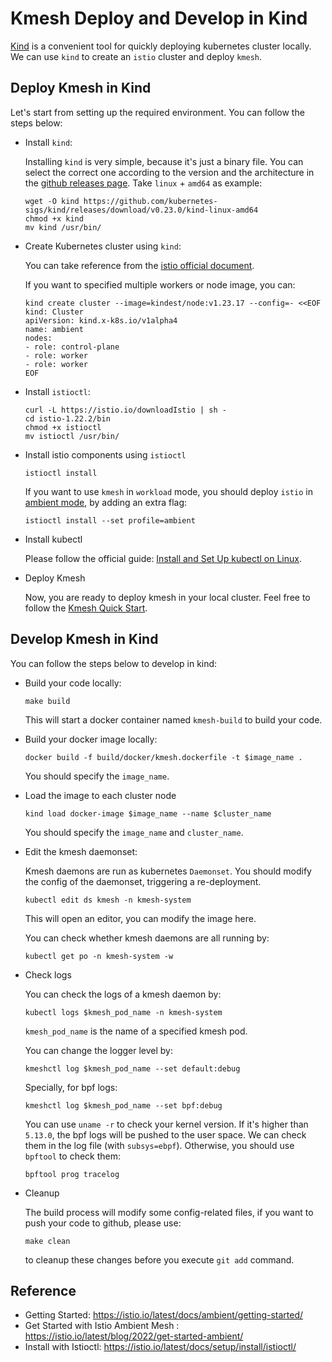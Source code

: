 # Kmesh Deploy and Develop in Kind

[Kind](https://github.com/kubernetes-sigs/kind) is a convenient tool for quickly deploying kubernetes cluster locally. We can use `kind` to create an `istio` cluster and deploy `kmesh`.

## Deploy Kmesh in Kind

Let's start from setting up the required environment. You can follow the steps below:

+ Install `kind`:

    Installing `kind` is very simple, because it's just a binary file. You can select the correct one according to the version and the architecture in the [github releases page](https://github.com/kubernetes-sigs/kind/releases). Take `linux` + `amd64` as example:

    ```shell
    wget -O kind https://github.com/kubernetes-sigs/kind/releases/download/v0.23.0/kind-linux-amd64
    chmod +x kind
    mv kind /usr/bin/
    ```

+ Create Kubernetes cluster using `kind`:

    You can take reference from the [istio official document](https://istio.io/latest/docs/setup/platform-setup/kind/).

    If you want to specified multiple workers or node image, you can:

    ```shell
    kind create cluster --image=kindest/node:v1.23.17 --config=- <<EOF
    kind: Cluster
    apiVersion: kind.x-k8s.io/v1alpha4
    name: ambient
    nodes:
    - role: control-plane
    - role: worker
    - role: worker
    EOF
    ```

+ Install `istioctl`:

    ```shell
    curl -L https://istio.io/downloadIstio | sh -
    cd istio-1.22.2/bin
    chmod +x istioctl
    mv istioctl /usr/bin/
    ```

+ Install istio components using `istioctl`

    ```shell
    istioctl install
    ```

    If you want to use `kmesh` in `workload` mode, you should deploy `istio` in [ambient mode](https://istio.io/latest/docs/ambient/overview/), by adding an extra flag:

    ```shell
    istioctl install --set profile=ambient 
    ```

+ Install kubectl

    Please follow the official guide: [Install and Set Up kubectl on Linux](https://kubernetes.io/docs/tasks/tools/install-kubectl-linux/).

+ Deploy Kmesh

    Now, you are ready to deploy kmesh in your local cluster. Feel free to follow the [Kmesh Quick Start](https://kmesh.net/en/docs/setup/quickstart/).


## Develop Kmesh in Kind

You can follow the steps below to develop in kind:

+ Build your code locally:

    ```shell
    make build
    ```

    This will start a docker container named `kmesh-build` to build your code. 

+ Build your docker image locally:

    ```shell
    docker build -f build/docker/kmesh.dockerfile -t $image_name .
    ```

    You should specify the `image_name`.

+ Load the image to each cluster node

    ```shell
    kind load docker-image $image_name --name $cluster_name
    ```

    You should specify the `image_name` and `cluster_name`.

+ Edit the kmesh daemonset:

    Kmesh daemons are run as kubernetes `Daemonset`. You should modify the config of the daemonset, triggering a re-deployment.

    ```shell
    kubectl edit ds kmesh -n kmesh-system
    ```

    This will open an editor, you can modify the image here.

    You can check whether kmesh daemons are all running by:

    ```shell
    kubectl get po -n kmesh-system -w
    ```

+ Check logs

    You can check the logs of a kmesh daemon by:

    ```shell
    kubectl logs $kmesh_pod_name -n kmesh-system
    ```

    `kmesh_pod_name` is the name of a specified kmesh pod.

    You can change the logger level by:

    ```shell
    kmeshctl log $kmesh_pod_name --set default:debug
    ```

    Specially, for bpf logs:
    ```shell
    kmeshctl log $kmesh_pod_name --set bpf:debug
    ```

    You can use `uname -r` to check your kernel version. If it's higher than `5.13.0`, the bpf logs will be pushed to the user space. We can check them in the log file (with `subsys=ebpf`). Otherwise, you should use `bpftool` to check them:

    ```
    bpftool prog tracelog
    ```

+ Cleanup

    The build process will modify some config-related files, if you want to push your code to github, please use:

    ```shell
    make clean
    ```

    to cleanup these changes before you execute `git add` command.

## Reference
+ Getting Started: https://istio.io/latest/docs/ambient/getting-started/
+ Get Started with Istio Ambient Mesh
: https://istio.io/latest/blog/2022/get-started-ambient/
+ Install with Istioctl: https://istio.io/latest/docs/setup/install/istioctl/